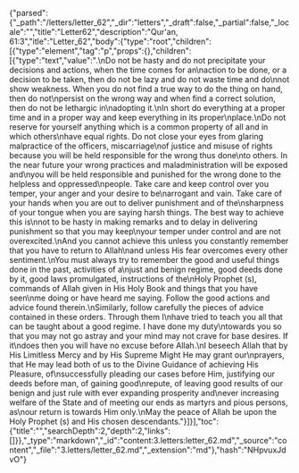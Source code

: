 {"parsed":{"_path":"/letters/letter_62","_dir":"letters","_draft":false,"_partial":false,"_locale":"","title":"Letter62","description":"Qur'an, 61:3","itle":"Letter_62","body":{"type":"root","children":[{"type":"element","tag":"p","props":{},"children":[{"type":"text","value":".\nDo not be hasty and do not precipitate your decisions and actions, when the time comes for an\naction to be done, or a decision to be taken, then do not be lazy and do not waste time and do\nnot show weakness. When you do not find a true way to do the thing on hand, then do not\npersist on the wrong way and when find a correct solution, then do not be lethargic in\nadopting it.\nIn short do everything at a proper time and in a proper way and keep everything in its proper\nplace.\nDo not reserve for yourself anything which is a common property of all and in which others\nhave equal rights. Do not close your eyes from glaring malpractice of the officers, miscarriage\nof justice and misuse of rights because you will be held responsible for the wrong thus done\nto others. In the near future your wrong practices and maladministration will be exposed and\nyou will be held responsible and punished for the wrong done to the helpless and oppressed\npeople. Take care and keep control over you temper, your anger and your desire to be\narrogant and vain. Take care of your hands when you are out to deliver punishment and of the\nsharpness of your tongue when you are saying harsh things. The best way to achieve this is\nnot to be hasty in making remarks and to delay in delivering punishment so that you may keep\nyour temper under control and are not overexcited.\nAnd you cannot achieve this unless you constantly remember that you have to return to Allah\nand unless His fear overcomes every other sentiment.\nYou must always try to remember the good and useful things done in the past, activities of a\njust and benign regime, good deeds done by it, good laws promulgated, instructions of the\nHoly Prophet (s), commands of Allah given in His Holy Book and things that you have seen\nme doing or have heard me saying. Follow the good actions and advice found therein.\nSimilarly, follow carefully the pieces of advice contained in these orders. Through them I\nhave tried to teach you all that can be taught about a good regime. I have done my duty\ntowards you so that you may not go astray and your mind may not crave for base desires. If it\ndoes then you will have no excuse before Allah.\nI beseech Allah that by His Limitless Mercy and by His Supreme Might He may grant our\nprayers, that He may lead both of us to the Divine Guidance of achieving His Pleasure, of\nsuccessfully pleading our cases before Him, justifying our deeds before man, of gaining good\nrepute, of leaving good results of our benign and just rule with ever expanding prosperity and\never increasing welfare of the State and of meeting our ends as martyrs and pious persons, as\nour return is towards Him only.\nMay the peace of Allah be upon the Holy Prophet (s) and His chosen descendants."}]}],"toc":{"title":"","searchDepth":2,"depth":2,"links":[]}},"_type":"markdown","_id":"content:3.letters:letter_62.md","_source":"content","_file":"3.letters/letter_62.md","_extension":"md"},"hash":"NHpvuxJdvO"}